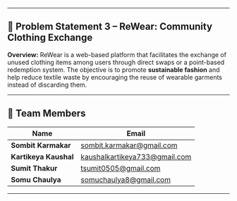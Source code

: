 
---

## 🧵 Problem Statement 3 – ReWear: Community Clothing Exchange

**Overview:**
ReWear is a web-based platform that facilitates the exchange of unused clothing items among users through direct swaps or a point-based redemption system.
The objective is to promote **sustainable fashion** and help reduce textile waste by encouraging the reuse of wearable garments instead of discarding them.

---

## 👥 Team Members

| Name                  | Email                                                                 |
| --------------------- | --------------------------------------------------------------------- |
| **Sombit Karmakar**   | [sombit.karmakar@gmail.com](mailto:sombitkarmakar018@gmail.com)         |
| **Kartikeya Kaushal** | [kaushalkartikeya733@gmail.com](mailto:kaushalkartikeya733@gmail.com) |
| **Sumit Thakur**      | [tsumit0505@gmail.com](mailto:tsumit0505@gmail.com)                   |
| **Somu Chaulya**      | [somuchaulya8@gmail.com](mailto:somuchaulya8@gmail.com)               |

---
